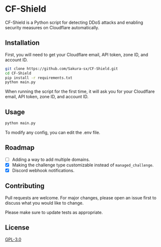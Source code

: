 # CF-Shield

CF-Shield is a Python script for detecting DDoS attacks and enabling security measures on Cloudflare automatically.

## Installation

First, you will need to get your Cloudflare email, API token, zone ID, and account ID.

```bash
git clone https://github.com/Sakura-sx/CF-Shield.git
cd CF-Shield
pip install -r requirements.txt
python main.py
```
When running the script for the first time, it will ask you for your Cloudflare email, API token, zone ID, and account ID.

## Usage

```bash
python main.py
```
To modify any config, you can edit the .env file.

## Roadmap
- [ ] Adding a way to add multiple domains.
- [x] Making the challenge type customizable instead of `managed_challenge`.
- [x] Discord webhook notifications.

## Contributing

Pull requests are welcome. For major changes, please open an issue first
to discuss what you would like to change.

Please make sure to update tests as appropriate.

## License

[GPL-3.0](https://choosealicense.com/licenses/gpl-3.0/)